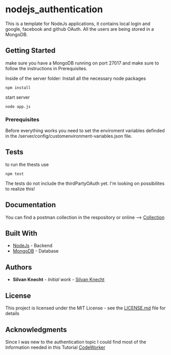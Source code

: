 # nodejs_authentication
This is a template for NodeJs applications, it contains local login and google, facebook and github OAuth. All the users are being stored in a MongoDB.

## Getting Started

make sure you have a MongoDB running on port 27017 and make sure to follow the instructions in Prerequisites.

Inside of the server folder:
Install all the necessary node packages
```
npm install
```
start server
```
node app.js
```


### Prerequisites

Before everything works you need to set the enviroment variables definded in the /server/config/customenvironment-variables.json file.

## Tests
to run the thests use 
```
npm test
```
The tests do not include the thirdPartyOAuth yet. I'm looking on possibilites to realize this!

## Documentation

You can find a postman collection in the respository or online --> [Collection](https://documenter.getpostman.com/view/6959951/S17nUqF1#53f482c6-224d-4a09-b2cf-676736c98ebd)

## Built With

* [NodeJs](https://nodejs.org/en/) - Backend
* [MongoDB](https://www.mongodb.com/) - Database

## Authors

* **Silvan Knecht** - *Initial work* - [Silvan Knecht](https://github.com/silvanknecht)

## License

This project is licensed under the MIT License - see the [LICENSE.md](LICENSE.md) file for details

## Acknowledgments

Since I was new to the authentication topic I could find most of the Information needed in this Tutorial [CodeWorker](https://www.youtube.com/watch?v=zx6jnaLuB9Q&list=PLSpJkDDmpFZ7GowbJE-mvX09zY9zfYatI)

